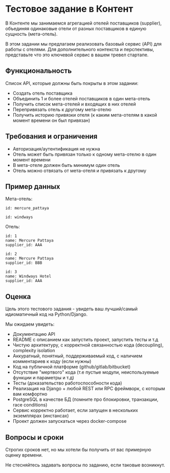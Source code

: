 # Тестовое задание в Контент

В Контенте мы занимаемся агрегацией отелей поставщиков (supplier), 
объединяя одинаковые отели от разных поставщиков в единую сущность (мета-отель).

В этом задании мы предлагаем реализовать базовый сервис (API) для работы с отелями. 
Для дополнительного контекста и перспективы, представьте что это ключевой сервис в вашем тревел стартапе.

## Функциональность

Список API, которые должны быть покрыты в этом задании:

- Создать отель поставщика
- Объединить 1 и более отелей поставщиков в один мета-отель
- Получить список мета-отелей и входящих в них отелей
- Перепривязать отель к другому мета-отелю
- Получить историю привязки отеля (к каким мета-отелям в какой момент времени он был привязан)

## Требования и ограничения

- Авторизация/аутентификация не нужна
- Отель может быть привязан только к одному мета-отелю в один момент времени
- В мета-отеле должен быть минимум один отель
- Отель можно отвязать от мета-отеля и привязать к другому

## Пример данных

Мета-отель:

```
id: mercure_pattaya

id: windways
```

Отель:
```
id: 1
name: Mercure Pattaya
supplier_id: AAA

id: 2
name: Mercure Pattaya
supplier_id: BBB

id: 3
name: Windways Hotel
supplier_id: AAA
```

## Оценка

Цель этого тестового задания - увидеть ваш лучший/самый идиоматичный код на Python/Django. 

Мы ожидаем увидеть:

- Документацию API
- README с описанием как запустить проект, запустить тесты и т.д
- Чистую архитектуру, с корректной связанностью кода (decoupling), complexity isolation
- Аккуратный, понятный, поддерживаемый код, с наличием комментариев к коду (если нужны)
- Код на публичной платформе (github/gitlab/bitbucket)
- Отсутствие "мертвого" кода (т.е пустые модули, неиспользуемые функции и параметры и т.д)
- Тесты (доказательство работоспособности кода)
- Реализация на Django + любой REST или RPC фреймворк, с которым вам комфортно
- PostgreSQL в качестве БД (помните про блокировки, транзакции, race conditions)
- Сервис корректно работает, если запущен в нескольких экземплярах (инстансах)
- Проект должен запускаться через docker-compose

## Вопросы и сроки

Cтрогих сроков нет, но мы хотели бы получить от вас примерную оценку времени.

Не стесняйтесь задавать вопросы по заданию, если таковые возникнут.
